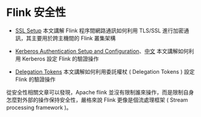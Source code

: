 # Flink 安全性

+ [SSL Setup](https://nightlies.apache.org/flink/flink-docs-lts/docs/deployment/security/security-ssl/)
本文講解 Flink 程序間網路通訊如何利用 TLS/SSL 進行加密通訊，其主要用於跨主機間的 Flink 叢集架構

+ [Kerberos Authentication Setup and Configuration](https://nightlies.apache.org/flink/flink-docs-lts/docs/deployment/security/security-kerberos/)、[中文](https://nightlies.apache.org/flink/flink-docs-release-1.20/zh/docs/deployment/security/security-kerberos/)
本文講解如何利用 Kerberos 設定 Flink 的驗證操作

+ [Delegation Tokens](https://nightlies.apache.org/flink/flink-docs-lts/docs/deployment/security/security-delegation-token/)
本文講解如何利用委託權杖 ( Delegation Tokens ) 設定 Flink 的驗證操作

從安全性相關文章可以發現，Apache flink 並沒有限制誰來操作，而是限制自身怎麼對外部的操作保持安全性，嚴格來說 Flink 更像是個流處理框架 ( Stream processing framework )。

